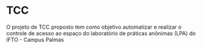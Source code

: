 # TCC
O projeto de TCC proposto tem como objetivo automatizar e realizar o controle de acesso ao espaço do laboratório de práticas anônimas (LPA) do IFTO - Campus Palmas

